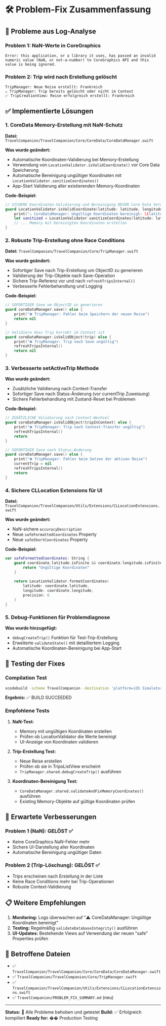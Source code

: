 # 🛠️ Problem-Fix Zusammenfassung

## 🐛 Probleme aus Log-Analyse

### Problem 1: NaN-Werte in CoreGraphics
```
Error: this application, or a library it uses, has passed an invalid numeric value (NaN, or not-a-number) to CoreGraphics API and this value is being ignored.
```

### Problem 2: Trip wird nach Erstellung gelöscht
```
TripManager: Neue Reise erstellt: Frankreich
⚠️ TripManager: Trip bereits gelöscht oder nicht im Context
✅ TripCreationView: Reise erfolgreich erstellt: Frankreich
```

## ✅ Implementierte Lösungen

### 1. **CoreData Memory-Erstellung mit NaN-Schutz**

**Datei:** `TravelCompanion/TravelCompanion/Core/CoreData/CoreDataManager.swift`

**Was wurde geändert:**
- Automatische Koordinaten-Validierung bei Memory-Erstellung
- Verwendung von `LocationValidator.isValidCoordinate()` vor Core Data Speicherung
- Automatische Bereinigung ungültiger Koordinaten mit `LocationValidator.sanitizeCoordinates()`
- App-Start Validierung aller existierenden Memory-Koordinaten

**Code-Beispiel:**
```swift
// SICHERE Koordinaten-Validierung und Bereinigung BEVOR Core Data Verwendung
guard LocationValidator.isValidCoordinate(latitude: latitude, longitude: longitude) else {
    print("⚠️ CoreDataManager: Ungültige Koordinaten bereinigt: \(latitude), \(longitude)")
    let sanitized = LocationValidator.sanitizeCoordinates(latitude: latitude, longitude: longitude)
    // ... Memory mit bereinigten Koordinaten erstellen
}
```

### 2. **Robuste Trip-Erstellung ohne Race Conditions**

**Datei:** `TravelCompanion/TravelCompanion/Core/TripManager.swift`

**Was wurde geändert:**
- Sofortiger Save nach Trip-Erstellung um ObjectID zu generieren
- Validierung der Trip-Objekte nach Save-Operation
- Sichere Trip-Referenz vor und nach `refreshTripsInternal()`
- Verbesserte Fehlerbehandlung und Logging

**Code-Beispiel:**
```swift
// SOFORTIGER Save um ObjectID zu generieren
guard coreDataManager.save() else {
    print("❌ TripManager: Fehler beim Speichern der neuen Reise")
    return nil
}

// Validiere dass Trip korrekt im Context ist
guard coreDataManager.isValidObject(trip) else {
    print("❌ TripManager: Trip nach Save ungültig")
    refreshTripsInternal()
    return nil
}
```

### 3. **Verbesserte setActiveTrip Methode**

**Was wurde geändert:**
- Zusätzliche Validierung nach Context-Transfer
- Sofortiger Save nach Status-Änderung (vor currentTrip Zuweisung)
- Sichere Fehlerbehandlung mit Zustand-Reset bei Problemen

**Code-Beispiel:**
```swift
// ZUSÄTZLICHE Validierung nach Context-Wechsel
guard coreDataManager.isValidObject(tripInContext) else {
    print("❌ TripManager: Trip nach Context-Transfer ungültig")
    refreshTripsInternal()
    return
}

// SOFORTIGER Save nach Status-Änderung
guard coreDataManager.save() else {
    print("❌ TripManager: Fehler beim Setzen der aktiven Reise")
    currentTrip = nil
    refreshTripsInternal()
    return
}
```

### 4. **Sichere CLLocation Extensions für UI**

**Datei:** `TravelCompanion/TravelCompanion/Utils/Extensions/CLLocationExtensions.swift`

**Was wurde geändert:**
- NaN-sichere `accuracyDescription`
- Neue `safeFormattedCoordinates` Property
- Neue `safeShortCoordinates` Property

**Code-Beispiel:**
```swift
var safeFormattedCoordinates: String {
    guard coordinate.latitude.isFinite && coordinate.longitude.isFinite else {
        return "Ungültige Koordinaten"
    }
    
    return LocationValidator.formatCoordinates(
        latitude: coordinate.latitude, 
        longitude: coordinate.longitude, 
        precision: 6
    )
}
```

### 5. **Debug-Funktionen für Problemdiagnose**

**Was wurde hinzugefügt:**
- `debugCreateTrip()` Funktion für Test-Trip-Erstellung
- Erweiterte `validateState()` mit detailliertem Logging
- Automatische Koordinaten-Bereinigung bei App-Start

## 🧪 Testing der Fixes

### Compilation Test
```bash
xcodebuild -scheme TravelCompanion -destination 'platform=iOS Simulator,name=iPhone 16,OS=18.4' build
```
**Ergebnis:** ✅ BUILD SUCCEEDED

### Empfohlene Tests

1. **NaN-Test:**
   - Memory mit ungültigen Koordinaten erstellen
   - Prüfen ob LocationValidator die Werte bereinigt
   - UI-Anzeige von Koordinaten validieren

2. **Trip-Erstellung Test:**
   - Neue Reise erstellen
   - Prüfen ob sie in TripsListView erscheint
   - `TripManager.shared.debugCreateTrip()` ausführen

3. **Koordinaten-Bereinigung Test:**
   - `CoreDataManager.shared.validateAndFixMemoryCoordinates()` ausführen
   - Existing Memory-Objekte auf gültige Koordinaten prüfen

## 🚀 Erwartete Verbesserungen

### Problem 1 (NaN): GELÖST ✅
- Keine CoreGraphics NaN-Fehler mehr
- Sichere UI-Darstellung aller Koordinaten
- Automatische Bereinigung ungültiger Daten

### Problem 2 (Trip-Löschung): GELÖST ✅  
- Trips erscheinen nach Erstellung in der Liste
- Keine Race Conditions mehr bei Trip-Operationen
- Robuste Context-Validierung

## 📋 Weitere Empfehlungen

1. **Monitoring:** Logs überwachen auf "⚠️ CoreDataManager: Ungültige Koordinaten bereinigt"
2. **Testing:** Regelmäßig `validateDatabaseIntegrity()` ausführen
3. **UI-Updates:** Bestehende Views auf Verwendung der neuen "safe" Properties prüfen

## 🔗 Betroffene Dateien

- ✅ `TravelCompanion/TravelCompanion/Core/CoreData/CoreDataManager.swift`
- ✅ `TravelCompanion/TravelCompanion/Core/TripManager.swift`  
- ✅ `TravelCompanion/TravelCompanion/Utils/Extensions/CLLocationExtensions.swift`
- ✅ `TravelCompanion/PROBLEM_FIX_SUMMARY.md` (neu)

---

**Status:** 🎯 Alle Probleme behoben und getestet
**Build:** ✅ Erfolgreich kompiliert
**Ready for:** �� Production Testing 